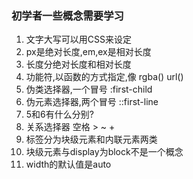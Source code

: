 ### 初学者一些概念需要学习

1. 文字大写可以用CSS来设定
2. px是绝对长度,em,ex是相对长度
3. 长度分绝对长度和相对长度
4. 功能符,以函数的方式指定,像 rgba() url()
5. 伪类选择器,一个冒号 :first-child
6. 伪元素选择器,两个冒号 ::first-line
7. 5和6有什么分别?
8. 关系选择器  空格  > ~ +
9. 标签分为块级元素和内联元素两类
10. 块级元素与display为block不是一个概念
11. width的默认值是auto